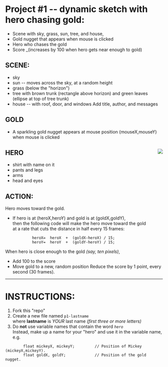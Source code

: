 # Project #1 -- dynamic sketch with hero chasing gold:
+ Scene with sky, grass, sun, tree, and house,  
+ Gold nugget that appears when mouse is clicked
+ Hero who chases the gold
+ Score _(increases by 100 when hero gets near enough to gold)


## SCENE:
+ sky
+ sun -- moves across the sky, at a random height
+ grass (below the "horizon")
+ tree with brown trunk (rectangle above horizon) and green leaves (ellipse at top of tree trunk) 
+ house -- with roof, door, and windows
Add title, author, and messages

## GOLD
+ A sparkling gold nugget appears at mouse position (mouseX,mouseY) when mouse is clicked

## HERO     <img src=hero.png align=right>
+ shirt with name on it
+ pants and legs
+ arms
+ head and eyes

## ACTION:  
Hero moves toward the gold.
+ If hero is at (heroX,heroY) and gold is at (goldX,goldY),  
then the following code will make the hero move toward the gold  
at a rate that cuts the distance in half every 15 frames:
````
            heroX=  heroX  +  (goldX-heroX) / 15;
            heroY=  heroY  +  (goldY-heroY) / 15;
````
When hero is close enough to the gold _(say, ten pixels)_,  
+ Add 100 to the score
+ Move gold to a new, random position
Reduce the score by 1 point, every second (30 frames).

----

# INSTRUCTIONS:
1. Fork this "repo"  
2. Create a new file named `p1-lastname`  
    where **lastname** is  *YOUR* last name 
    *(first three or more letters)*
3. Do **not** use variable names that contain the word *`hero`*  
Instead, make up a name for your "hero" and use it in the variable name, e.g.  
````
        float mickeyX, mickeyY;         // Position of Mickey (mickeyX,mickeyY).
        float goldX, goldY;             // Position of the gold nugget.
````


